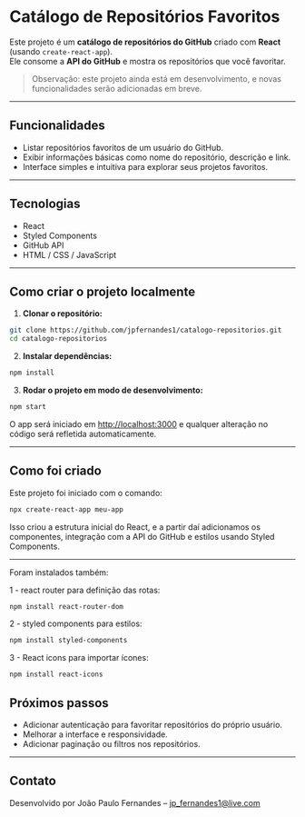 # Catálogo de Repositórios Favoritos

Este projeto é um **catálogo de repositórios do GitHub** criado com **React** (usando `create-react-app`).  
Ele consome a **API do GitHub** e mostra os repositórios que você favoritar.  

> Observação: este projeto ainda está em desenvolvimento, e novas funcionalidades serão adicionadas em breve.

---

## Funcionalidades

- Listar repositórios favoritos de um usuário do GitHub.
- Exibir informações básicas como nome do repositório, descrição e link.
- Interface simples e intuitiva para explorar seus projetos favoritos.

---

## Tecnologias

- React
- Styled Components
- GitHub API
- HTML / CSS / JavaScript

---

## Como criar o projeto localmente

1. **Clonar o repositório:**

```bash
git clone https://github.com/jpfernandes1/catalogo-repositorios.git
cd catalogo-repositorios
```

2. **Instalar dependências:**

```bash
npm install
```

3. **Rodar o projeto em modo de desenvolvimento:**

```bash
npm start
```

O app será iniciado em [http://localhost:3000](http://localhost:3000) e qualquer alteração no código será refletida automaticamente.

---

## Como foi criado

Este projeto foi iniciado com o comando:

```bash
npx create-react-app meu-app
```

Isso criou a estrutura inicial do React, e a partir daí adicionamos os componentes, integração com a API do GitHub e estilos usando Styled Components.

---

Foram instalados também:

1 - react router para definição das rotas:

```bash
npm install react-router-dom
```

2 - styled components para estilos:

```bash
npm install styled-components
```

3 - React icons para importar ícones:

```bash
npm install react-icons
```

## Próximos passos

- Adicionar autenticação para favoritar repositórios do próprio usuário.
- Melhorar a interface e responsividade.
- Adicionar paginação ou filtros nos repositórios.

---

## Contato

Desenvolvido por João Paulo Fernandes – jp_fernandes1@live.com
